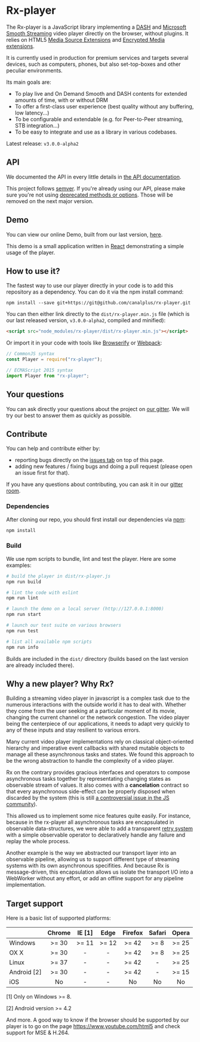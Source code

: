 # Rx-player

The Rx-player is a JavaScript library implementing a [DASH](https://en.wikipedia.org/wiki/Dynamic_Adaptive_Streaming_over_HTTP) and [Microsoft Smooth Streaming](https://www.iis.net/downloads/microsoft/smooth-streaming) video player directly on the browser, without plugins. It relies on HTML5 [Media Source Extensions](https://en.wikipedia.org/wiki/Media_Source_Extensions) and [Encrypted Media extensions](https://en.wikipedia.org/wiki/Encrypted_Media_Extensions).

It is currently used in production for premium services and targets several devices, such as computers, phones, but also set-top-boxes and other peculiar environments.

Its main goals are:
  - To play live and On Demand Smooth and DASH contents for extended amounts of time, with or without DRM
  - To offer a first-class user experience (best quality without any buffering, low latency...)
  - To be configurable and extendable (e.g. for Peer-to-Peer streaming, STB integration...)
  - To be easy to integrate and use as a library in various codebases.

Latest release: ``v3.0.0-alpha2``

## API

We documented the API in every little details in [the API documentation](./doc/api/index.md).

This project follows [semver](http://semver.org/). If you're already using our API, please make sure you're not using [deprecated methods or options](./doc/deprecated.md). Those will be removed on the next major version.

## Demo

You can view our online Demo, built from our last version, [here](http://canalplus.github.io/rx-player/).

This demo is a small application written in [React](https://github.com/facebook/react) demonstrating a simple usage of the player.

## How to use it?

The fastest way to use our player directly in your code is to add this repository as a dependency. You can do it via the npm install command:
```
npm install --save git+https://git@github.com/canalplus/rx-player.git
```

You can then either link directly to the `dist/rx-player.min.js` file (which is our last released version, ``v3.0.0-alpha2``, compiled and minified):
```html
<script src="node_modules/rx-player/dist/rx-player.min.js"></script>
```

Or import it in your code with tools like [Browserify](http://browserify.org/) or [Webpack](http://webpack.github.io/):
```js
// CommonJS syntax
const Player = require("rx-player");

// ECMAScript 2015 syntax
import Player from "rx-player";
```

## Your questions

You can ask directly your questions about the project on [our gitter](https://gitter.im/canalplus/rx-player). We will try our best to answer them as quickly as possible.

## Contribute

You can help and contribute either by:
  - reporting bugs directly on the [issues tab](https://github.com/canalplus/rx-player/issues) on top of this page.
  - adding new features / fixing bugs and doing a pull request (please open an issue first for that).

If you have any questions about contributing, you can ask it in our [gitter room](https://gitter.im/canalplus/rx-player).

### Dependencies

After cloning our repo, you should first install our dependencies via [npm](https://www.npmjs.com/):
```sh
npm install
```

### Build

We use npm scripts to bundle, lint and test the player. Here are some examples:
```sh
# build the player in dist/rx-player.js
npm run build

# lint the code with eslint
npm run lint

# launch the demo on a local server (http://127.0.0.1:8000)
npm run start

# launch our test suite on various browsers
npm run test

# list all available npm scripts
npm run info
```

Builds are included in the ``dist/`` directory (builds based on the last version are already included there).

## Why a new player? Why Rx?

Building a streaming video player in javascript is a complex task due to the numerous interactions with the outside world it has to deal with. Whether they come from the user seeking at a particular moment of its movie, changing the current channel or the network congestion. The video player being the centerpiece of our applications, it needs to adapt very quickly to any of these inputs and stay resilient to various errors.

Many current video player implementations rely on classical object-oriented hierarchy and imperative event callbacks with shared mutable objects to manage all these asynchronous tasks and states. We found this approach to be the wrong abstraction to handle the complexity of a video player.

Rx on the contrary provides gracious interfaces and operators to compose asynchronous tasks together by representating changing states as observable stream of values. It also comes with a **cancelation** contract so that every asynchronous side-effect can be properly disposed when discarded by the system (this is still [a controversial issue in the JS community](https://github.com/whatwg/fetch/issues/27)).

This allowed us to implement some nice features quite easily. For instance, because in the rx-player all asynchronous tasks are encapsulated in observable data-structures, we were able to add a transparent [retry system](https://github.com/canalplus/canal-js-utils/blob/master/rx-ext.js#L73-L100) with a simple observable operator to declaratively handle any failure and replay the whole process.

Another example is the way we abstracted our transport layer into an observable pipeline, allowing us to support different type of streaming systems with its own asynchronous specifities. And because Rx is message-driven, this encapsulation allows us isolate the transport I/O into a WebWorker without any effort, or add an offline support for any pipeline implementation.

## Target support

Here is a basic list of supported platforms:

|             |  Chrome   |   IE [1]  |  Edge   |  Firefox  |  Safari  |  Opera  |
|-------------|:---------:|:---------:|:-------:|:---------:|:--------:|:-------:|
| Windows     |   >= 30   |   >= 11   |  >= 12  |   >= 42   |   >= 8   |  >= 25  |
| OX X        |   >= 30   |     -     |    -    |   >= 42   |   >= 8   |  >= 25  |
| Linux       |   >= 37   |     -     |    -    |   >= 42   |    -     |  >= 25  |
| Android [2] |   >= 30   |     -     |    -    |   >= 42   |    -     |  >= 15  |
| iOS         |    No     |     -     |    -    |    No     |    No    |    No   |

[1] Only on Windows >= 8.

[2] Android version >= 4.2

And more. A good way to know if the browser should be supported by our player is to go
on the page https://www.youtube.com/html5 and check support for MSE & H.264.
